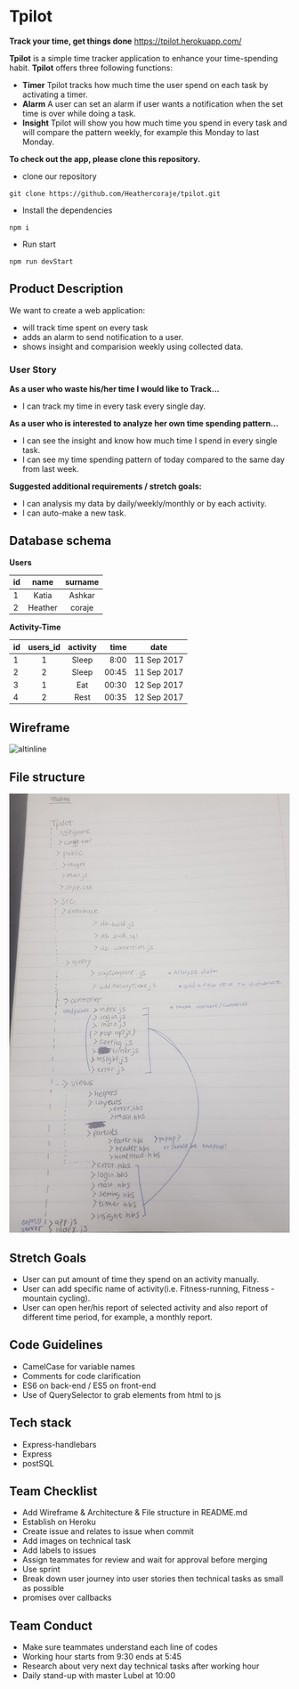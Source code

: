 # Tpilot
**Track your time, get things done**
https://tpilot.herokuapp.com/

**Tpilot** is a simple time tracker application to enhance your time-spending habit.
**Tpilot** offers three following functions:

+ **Timer** Tpilot tracks how much time the user spend on each task by activating a timer.
+ **Alarm** A user can set an alarm if user wants a notification when the set time is over while doing a task.
+ **Insight** Tpilot will show you how much time you spend in every task and will compare the pattern weekly, for example this Monday to last Monday.

**To check out the app, please clone this repository.**
* clone our repository
```
git clone https://github.com/Heathercoraje/tpilot.git
```
* Install the dependencies
```
npm i
```
* Run start
```
npm run devStart
```

## Product Description

We want to create a web application:
* will track time spent on every task
* adds an alarm to send notification to a user.
* shows insight and comparision weekly using collected data.

### User Story

**As a user who waste his/her time I would like to Track...**
* I can track my time in every task every single day.

**As a user who is interested to analyze her own time spending pattern...**
* I can see the insight and know how much time I spend in every single task.
* I can see my time spending pattern of today compared to the same day from last week.

**Suggested additional requirements / stretch goals:**
* I can analysis my data by daily/weekly/monthly or by each activity.
* I can auto-make a new task.

## Database schema
**Users**

| id  |  name | surname |
| --- |:-----:|:-------:|
| 1 | Katia | Ashkar |
| 2 | Heather | coraje |

**Activity-Time**

| id  | users_id | activity | time | date |
| --- |:---------:|:------:| -------: | ----- |
| 1 | 1 | Sleep | 8:00 |11 Sep 2017|
| 2 | 2 | Sleep | 00:45 |11 Sep 2017|
| 3 | 1 | Eat | 00:30 |12 Sep 2017|
| 4 | 2 | Rest | 00:35 |12 Sep 2017|

## Wireframe

![altinline](https://user-images.githubusercontent.com/26391874/30265328-81b3e602-96e4-11e7-87a6-821777c9a884.png)

## File structure
![altinline](https://raw.githubusercontent.com/Heathercoraje/tpilot/master/assets/filestructure.jpg)

## Stretch Goals
* User can put amount of time they spend on an activity manually.
* User can add specific name of activity(i.e. Fitness-running, Fitness - mountain cycling).
* User can open her/his report of selected activity and also report of different time period, for example, a monthly report.

## Code Guidelines
* CamelCase for variable names
* Comments for code clarification
* ES6 on back-end / ES5 on front-end
* Use of QuerySelector to grab elements from html to js

## Tech stack
* Express-handlebars
* Express
* postSQL

## Team Checklist
* Add Wireframe & Architecture & File structure in README.md
* Establish on Heroku
* Create issue and relates to issue when commit
* Add images on technical task
* Add labels to issues
* Assign teammates for review and wait for approval before merging
* Use sprint
* Break down user journey into user stories then technical tasks as small as possible
* promises over callbacks

## Team Conduct
+ Make sure teammates understand each line of codes
+ Working hour starts from 9:30 ends at 5:45
+ Research about very next day technical tasks after working hour
+ Daily stand-up with master Lubel at 10:00
